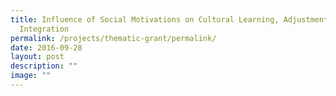 ```yaml
---
title: Influence of Social Motivations on Cultural Learning, Adjustment, and
  Integration
permalink: /projects/thematic-grant/permalink/
date: 2016-09-28
layout: post
description: ""
image: ""
---
```

